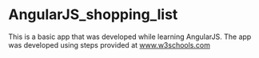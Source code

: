 # AngularJS_shopping_list
This is a basic app that was developed while learning AngularJS. The app was developed using steps provided at www.w3schools.com
